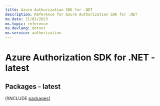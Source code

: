 ```yaml
---
title: Azure Authorization SDK for .NET
description: Reference for Azure Authorization SDK for .NET
ms.date: 11/01/2023
ms.topic: reference
ms.devlang: dotnet
ms.service: authorization
---
```

# Azure Authorization SDK for .NET - latest
## Packages - latest
[!INCLUDE [packages](authorization-index.md)]